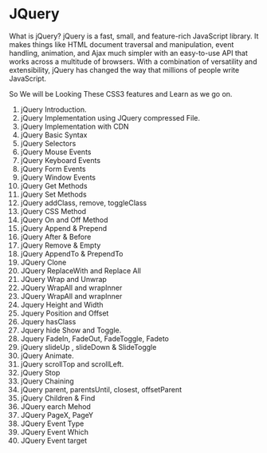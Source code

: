 # JQuery
What is jQuery?
jQuery is a fast, small, and feature-rich JavaScript library. It makes things like HTML document traversal and manipulation, event handling, animation, and Ajax much simpler with an easy-to-use API that works across a multitude of browsers. With a combination of versatility and extensibility, jQuery has changed the way that millions of people write JavaScript.


So We will be Looking These CSS3 features and Learn as we go on.
1. jQuery Introduction.
2. jQuery Implementation using JQuery compressed File.
3. jQuery Implementation with CDN 
4. jQuery Basic Syntax
5. jQuery Selectors 
6. jQuery Mouse Events
7. jQuery Keyboard Events
8. jQuery Form Events
9. jQuery Window Events
10. jQuery Get Methods
11. jQuery Set Methods 
12. jQuery addClass, remove, toggleClass
13. jQuery CSS Method
14. jQuery On and Off Method
15. jQuery Append & Prepend 
16. jQuery After & Before 
17. jQuery Remove & Empty 
18. jQuery AppendTo & PrependTo 
19. JQuery Clone
20. JQuery ReplaceWith and Replace All
21. JQuery Wrap and Unwrap
22. JQuery WrapAll and wrapInner
22. JQuery WrapAll and wrapInner
23. Jquery Height and Width
24. Jquery Position and Offset
25. Jquery hasClass
26. Jquery hide Show and Toggle.
27. Jquery FadeIn, FadeOut, FadeToggle, Fadeto
28. jQuery slideUp , slideDown & SlideToggle 
29. jQuery Animate.
30. jQuery scrollTop and scrollLeft.
31. jQuery Stop 
32. jQuery Chaining
33. jQuery parent, parentsUntil, closest, offsetParent
34. jQuery Children & Find
38. JQuery earch Mehod  
39. JQuery PageX, PageY
40. JQuery Event Type
41. JQuery Event Which
42.  JQuery Event target



















